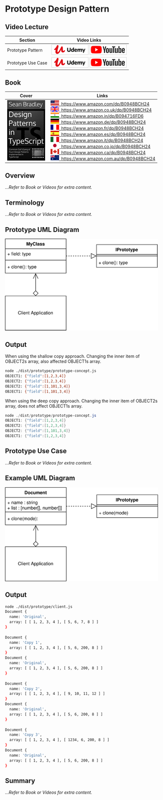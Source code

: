 # Prototype Design Pattern

## Video Lecture

| Section            | Video Links                                                                                                                                                                                                            |
| ------------------ | ---------------------------------------------------------------------------------------------------------------------------------------------------------------------------------------------------------------------- |
| Prototype Pattern  | <a class="udemyVideoLink" href="https://www.udemy.com/course/design-patterns-typescript/learn/lecture/26698320/?referralCode=6384C079FB0A503DB9D9" target="_blank" title="Prototype"><img src="../img/udemy_btn_sm.gif" alt="Prototype"/></a>&nbsp;<a id="ytVideoLink" href="https://www.youtube.com/watch?v=No5akL0cL6I&list=PLKWUX7aMnlELvv8bXquIgxXYyHH5SFlaP" target="_blank" title="Prototype Pattern"><img src="../img/yt_btn_sm.gif" alt="Prototype Pattern"/></a>   |
| Prototype Use Case | <a class="udemyVideoLink" href="https://www.udemy.com/course/design-patterns-typescript/learn/lecture/26698322/?referralCode=6384C079FB0A503DB9D9" target="_blank" title="Prototype Use Case"><img src="../img/udemy_btn_sm.gif" alt="Prototype Use Case"/></a>&nbsp;<a id="ytVideoLink" href="https://www.youtube.com/watch?v=oQzN6chBOCc&list=PLKWUX7aMnlELvv8bXquIgxXYyHH5SFlaP" target="_blank" title="Prototype Use Case"><img src="../img/yt_btn_sm.gif" alt="Prototype Use Case"/></a> |

## Book 

Cover | Links
-|-
![Design Patterns In TypeScript (ASIN : B0948BCH24)](../img/dp_typescript_125.jpg) | &nbsp;<a href="https://www.amazon.com/dp/B0948BCH24"><img src="../img/flag_us.gif">&nbsp; https://www.amazon.com/dp/B0948BCH24</a><br/>&nbsp;<a href="https://www.amazon.co.uk/dp/B0948BCH24"><img src="../img/flag_uk.gif">&nbsp; https://www.amazon.co.uk/dp/B0948BCH24</a><br/>&nbsp;<a href="https://www.amazon.in/dp/B094716FD6"><img src="../img/flag_in.gif">&nbsp; https://www.amazon.in/dp/B094716FD6</a><br/>&nbsp;<a href="https://www.amazon.de/dp/B0948BCH24"><img src="../img/flag_de.gif">&nbsp; https://www.amazon.de/dp/B0948BCH24</a><br/>&nbsp;<a href="https://www.amazon.fr/dp/B0948BCH24"><img src="../img/flag_fr.gif">&nbsp; https://www.amazon.fr/dp/B0948BCH24</a><br/>&nbsp;<a href="https://www.amazon.es/dp/B0948BCH24"><img src="../img/flag_es.gif">&nbsp; https://www.amazon.es/dp/B0948BCH24</a><br/>&nbsp;<a href="https://www.amazon.it/dp/B0948BCH24"><img src="../img/flag_it.gif">&nbsp; https://www.amazon.it/dp/B0948BCH24</a><br/>&nbsp;<a href="https://www.amazon.co.jp/dp/B0948BCH24"><img src="../img/flag_jp.gif">&nbsp; https://www.amazon.co.jp/dp/B0948BCH24</a><br/>&nbsp;<a href="https://www.amazon.ca/dp/B0948BCH24"><img src="../img/flag_ca.gif">&nbsp; https://www.amazon.ca/dp/B0948BCH24</a><br/>&nbsp;<a href="https://www.amazon.com.au/dp/B0948BCH24"><img src="../img/flag_au.gif">&nbsp; https://www.amazon.com.au/dp/B0948BCH24</a>

## Overview

_...Refer to Book or Videos for extra content._

## Terminology

_...Refer to Book or Videos for extra content._

## Prototype UML Diagram

![Prototype UML Diagram](../img/prototype_concept.svg)

## Output

When using the shallow copy approach. Changing the inner item of OBJECT2s array, also affected OBJECT1s array.

```bash
node ./dist/prototype/prototype-concept.js
OBJECT1: {"field":[1,2,3,4]}
OBJECT2: {"field":[1,2,3,4]}
OBJECT2: {"field":[1,101,3,4]}
OBJECT1: {"field":[1,101,3,4]}
```

When using the deep copy approach. Changing the inner item of OBJECT2s array, does not affect OBJECT1s array.

```powershell
node ./dist/prototype/prototype-concept.js
OBJECT1: {"field":[1,2,3,4]}
OBJECT2: {"field":[1,2,3,4]}
OBJECT2: {"field":[1,101,3,4]}
OBJECT1: {"field":[1,2,3,4]}
```

## Prototype Use Case

_...Refer to Book or Videos for extra content._

## Example UML Diagram

![Prototype Use Case Diagram](../img/prototype_example.svg)

## Output

```bash
node ./dist/prototype/client.js
Document {
  name: 'Original',
  array: [ [ 1, 2, 3, 4 ], [ 5, 6, 7, 8 ] ]
}

Document {
  name: 'Copy 1',
  array: [ [ 1, 2, 3, 4 ], [ 5, 6, 200, 8 ] ]
}
Document {
  name: 'Original',
  array: [ [ 1, 2, 3, 4 ], [ 5, 6, 200, 8 ] ]
}

Document {
  name: 'Copy 2',
  array: [ [ 1, 2, 3, 4 ], [ 9, 10, 11, 12 ] ]
}
Document {
  name: 'Original',
  array: [ [ 1, 2, 3, 4 ], [ 5, 6, 200, 8 ] ]
}

Document {
  name: 'Copy 3',
  array: [ [ 1, 2, 3, 4 ], [ 1234, 6, 200, 8 ] ]
}
Document {
  name: 'Original',
  array: [ [ 1, 2, 3, 4 ], [ 5, 6, 200, 8 ] ]
}
```

<!-- ## New Coding Concepts

### todo

JSON.parse JSON.stringify

Object.assign -->

## Summary

_...Refer to Book or Videos for extra content._
